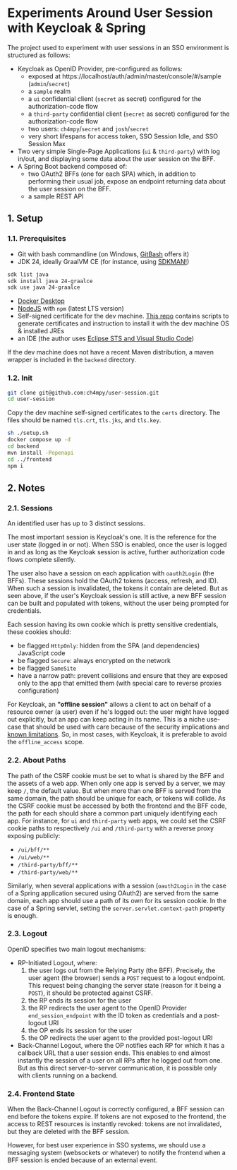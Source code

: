 # Experiments Around User Session with Keycloak & Spring

The project used to experiment with user sessions in an SSO environment is structured as follows:
- Keycloak as OpenID Provider, pre-configured as follows:
  * exposed at https://localhost/auth/admin/master/console/#/sample (`admin`/`secret`)
  * a `sample` realm
  * a `ui` confidential client (`secret` as secret) configured for the authorization-code flow
  * a `third-party` confidential client (`secret` as secret) configured for the authorization-code flow
  * two users: `ch4mpy`/`secret` and `josh`/`secret`
  * very short lifespans for access token, SSO Session Idle, and SSO Session Max
- Two very simple Single-Page Applications (`ui` & `third-party`) with log in/out, and displaying some data about the user session on the BFF.
- A Spring Boot backend composed of:
  * two OAuth2 BFFs (one for each SPA) which, in addition to performing their usual job, expose an endpoint returning data about the user session on the BFF.
  * a sample REST API

## 1. Setup

### 1.1. Prerequisites
- Git with bash commandline (on Windows, [GitBash](https://git-scm.com/downloads) offers it)
- JDK 24, ideally GraalVM CE (for instance, using [SDKMAN!](https://sdkman.io/))
```sh
sdk list java
sdk install java 24-graalce
sdk use java 24-graalce
```
- [Docker Desktop](https://www.docker.com/get-started/)
- [NodeJS](https://nodejs.org/en/download) with `npm` (latest LTS version)
- Self-signed certificate for the dev machine. [This repo](https://github.com/ch4mpy/self-signed-certificate-generation) contains scripts to generate certificates and instruction to install it with the dev machine OS & installed JREs
- an IDE (the author uses [Eclipse STS and Visual Studio Code](https://spring.io/tools))

If the dev machine does not have a recent Maven distribution, a maven wrapper is included in the `backend` directory.

### 1.2. Init
```sh
git clone git@github.com:ch4mpy/user-session.git
cd user-session
```
Copy the dev machine self-signed certificates to the `certs` directory. The files should be named `tls.crt`, `tls.jks`, and `tls.key`.
```sh
sh ./setup.sh
docker compose up -d
cd backend
mvn install -Popenapi
cd ../frontend
npm i
```

## 2. Notes

### 2.1. Sessions
An identified user has up to 3 distinct sessions. 

The most important session is Keycloak's one. It is the reference for the user state (logged in or not). When SSO is enabled, once the user is logged in and as long as the Keycloak session is active, further authorization code flows complete silently.

The user also have a session on each application with `oauth2Login` (the BFFs). These sessions hold the OAuth2 tokens (access, refresh, and ID). When such a session is invalidated, the tokens it contain are deleted. But as seen above, if the user's Keycloak session is still active, a new BFF session can be built and populated with tokens, without the user being prompted for credentials.

Each session having its own cookie which is pretty sensitive credentials, these cookies should:
- be flagged `HttpOnly`: hidden from the SPA (and dependencies) JavaScript code
- be flagged `Secure`: always encrypted on the network
- be flagged `SameSite`
- have a narrow path: prevent collisions and ensure that they are exposed only to the app that emitted them (with special care to reverse proxies configuration)

For Keycloak, an **"offline session"** allows a client to act on behalf of a resource owner (a user) even if he's logged out: the user might have logged out explicitly, but an app can keep acting in its name. This is a niche use-case that should be used with care because of the security implications and [known limitations](https://github.com/keycloak/keycloak/discussions/36499). So, in most cases, with Keycloak, it is preferable to avoid the `offline_access` scope.

### 2.2. About Paths
The path of the CSRF cookie must be set to what is shared by the BFF and the assets of a web app. When only one app is served by a server, we may keep `/`, the default value. But when more than one BFF is served from the same domain, the path should be unique for each, or tokens will collide. As the CSRF cookie must be accessed by both the frontend and the BFF code, the path for each should share a common part uniquely identifying each app. For instance, for `ui` and `third-party` web apps, we could set the CSRF cookie paths to respectively `/ui` and `/third-party` with a reverse proxy exposing publicly:
- `/ui/bff/**`
- `/ui/web/**`
- `/third-party/bff/**`
- `/third-party/web/**`

Similarly, when several applications with a session (`oauth2Login` in the case of a Spring application secured using OAuth2) are served from the same domain, each app should use a path of its own for its session cookie. In the case of a Spring servlet, setting the `server.servlet.context-path` property is enough.

### 2.3. Logout
OpenID specifies two main logout mechanisms:
- RP-Initiated Logout, where:
  1. the user logs out from the Relying Party (the BFF). Precisely, the user agent (the browser) sends a `POST` request to a logout endpoint. This request being changing the server state (reason for it being a `POST`), it should be protected against CSRF.
  2. the RP ends its session for the user
  3. the RP redirects the user agent to the OpenID Provider `end_session_endpoint` with the ID token as credentials and a post-logout URI
  4. the OP ends its session for the user
  5. the OP redirects the user agent to the provided post-logout URI
- Back-Channel Logout, where the OP notifies each RP for which it has a callback URL that a user session ends. This enables to end almost instantly the session of a user on all RPs after he logged out from one. But as this direct server-to-server communication, it is possible only with clients running on a backend.

### 2.4. Frontend State
When the Back-Channel Logout is correctly configured, a BFF session can end before the tokens expire. If tokens are not exposed to the frontend, the access to REST resources is instantly revoked: tokens are not invalidated, but they are deleted with the BFF session.

However, for best user experience in SSO systems, we should use a messaging system (websockets or whatever) to notify the frontend when a BFF session is ended because of an external event.
